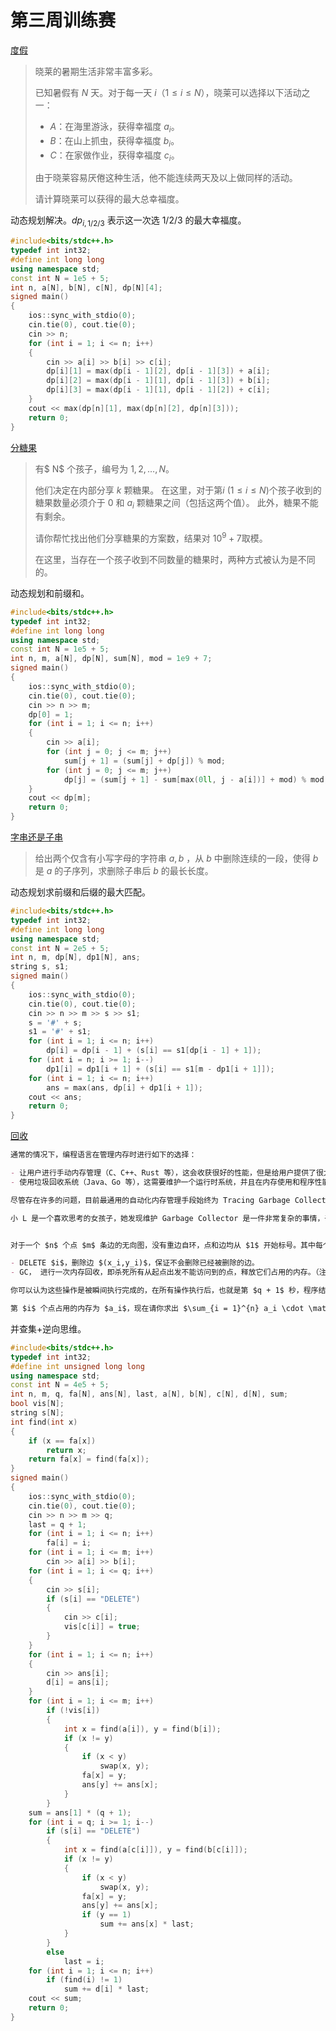 # 第三周训练赛

[度假](https://www.luogu.com.cn/problem/U536657)

> 晓莱的暑期生活非常丰富多彩。
>
> 已知暑假有 $N$ 天。对于每一天 $i$（$1 \leq i \leq N$），晓莱可以选择以下活动之一：
> 
> - $A$：在海里游泳，获得幸福度 $a _ i$。
> - $B$：在山上抓虫，获得幸福度 $b _ i$。
> - $C$：在家做作业，获得幸福度 $c _ i$。
> 
> 由于晓莱容易厌倦这种生活，他不能连续两天及以上做同样的活动。
> 
> 请计算晓莱可以获得的最大总幸福度。

动态规划解决。$dp_{i,1/2/3}$ 表示这一次选 $1/2/3$ 的最大幸福度。

```cpp
#include<bits/stdc++.h>
typedef int int32;
#define int long long
using namespace std;
const int N = 1e5 + 5;
int n, a[N], b[N], c[N], dp[N][4];
signed main()
{
	ios::sync_with_stdio(0);
	cin.tie(0), cout.tie(0);
	cin >> n;
	for (int i = 1; i <= n; i++)
	{
		cin >> a[i] >> b[i] >> c[i];
		dp[i][1] = max(dp[i - 1][2], dp[i - 1][3]) + a[i];
		dp[i][2] = max(dp[i - 1][1], dp[i - 1][3]) + b[i];
		dp[i][3] = max(dp[i - 1][1], dp[i - 1][2]) + c[i];
	}
	cout << max(dp[n][1], max(dp[n][2], dp[n][3]));
	return 0;
}
```

[分糖果](https://www.luogu.com.cn/problem/U540194)

> 有$ N$ 个孩子，编号为 $1,2,…,N$。
> 
> 他们决定在内部分享 $k$ 颗糖果。 在这里，对于第$i$  ($1 \le i \le N$)个孩子收到的糖果数量必须介于 $0$ 和 $a_i$ 颗糖果之间（包括这两个值）。 此外，糖果不能有剩余。
> 
> 请你帮忙找出他们分享糖果的方案数，结果对 $10^9 + 7$取模。
> 
> 在这里，当存在一个孩子收到不同数量的糖果时，两种方式被认为是不同的。

动态规划和前缀和。

```cpp
#include<bits/stdc++.h>
typedef int int32;
#define int long long
using namespace std;
const int N = 1e5 + 5;
int n, m, a[N], dp[N], sum[N], mod = 1e9 + 7;
signed main()
{
	ios::sync_with_stdio(0);
	cin.tie(0), cout.tie(0);
	cin >> n >> m;
	dp[0] = 1;
	for (int i = 1; i <= n; i++)
	{
		cin >> a[i];
		for (int j = 0; j <= m; j++)
			sum[j + 1] = (sum[j] + dp[j]) % mod;
		for (int j = 0; j <= m; j++)
			dp[j] = (sum[j + 1] - sum[max(0ll, j - a[i])] + mod) % mod;
	}
	cout << dp[m];
	return 0;
}
```

[字串还是子串](https://www.luogu.com.cn/problem/U540184)

> 给出两个仅含有小写字母的字符串 $a,b$ ，从 $b$ 中删除连续的一段，使得 $b$ 是 $a$ 的子序列，求删除子串后 $b$ 的最长长度。

动态规划求前缀和后缀的最大匹配。

```cpp
#include<bits/stdc++.h>
typedef int int32;
#define int long long
using namespace std;
const int N = 2e5 + 5;
int n, m, dp[N], dp1[N], ans;
string s, s1;
signed main()
{
	ios::sync_with_stdio(0);
	cin.tie(0), cout.tie(0);
	cin >> n >> m >> s >> s1;
	s = '#' + s;
	s1 = '#' + s1;
	for (int i = 1; i <= n; i++)
		dp[i] = dp[i - 1] + (s[i] == s1[dp[i - 1] + 1]);
	for (int i = n; i >= 1; i--)
		dp1[i] = dp1[i + 1] + (s[i] == s1[m - dp1[i + 1]]);
	for (int i = 1; i <= n; i++)
		ans = max(ans, dp[i] + dp1[i + 1]);
	cout << ans;
	return 0;
}
```

[回收](https://www.luogu.com.cn/problem/U540191)

```md
通常的情况下，编程语言在管理内存时进行如下的选择：

- 让用户进行手动内存管理（C、C++、Rust 等），这会收获很好的性能，但是给用户提供了很大的编程负担。
- 使用垃圾回收系统（Java、Go 等），这需要维护一个运行时系统，并且在内存使用和程序性能方面造成了许多不可预测的负担。

尽管存在许多的问题，目前最通用的自动化内存管理手段始终为 Tracing Garbage Collector。这种做法的最基础的思路是维护对象间的引用关系，形成一张图，每次回收时通过扫描引用关系推导出已经无法被访问到的对象，释放它们占用的内存。而这种传统的做法最大的问题在于维护引用链需要造成很大的开销，并且随着维护的对象越多，扫描的代价也会越大。

小 L 是一个喜欢思考的女孩子，她发现维护 Garbage Collector 是一件非常复杂的事情，于是她决定考虑一个更简单的模型（注意它与任何现实中的 GC 规则可能是完全不同的！）。


对于一个 $n$ 个点 $m$ 条边的无向图，没有重边自环，点和边均从 $1$ 开始标号。其中每个节点代表一个占用了一定内存的对象，每条边对应一个引用关系（注意这里的引用关系是**无向**的），程序从第 $0$ 秒开始运行，在第 $q + 1$ 秒结束运行。对于 $i = 1, 2, 3, \dots, q$ 的每个时刻 $i$ 发生以下两种操作之一：

- DELETE $i$，删除边 $(x_i,y_i)$，保证不会删除已经被删除的边。
- GC， 进行一次内存回收，即杀死所有从起点出发不能访问到的点，释放它们占用的内存。（注意这里对节点的删除不会删除与这些点相连的边）

你可以认为这些操作是被瞬间执行完成的，在所有操作执行后，也就是第 $q + 1$ 秒，程序结束，删除所有剩余的节点（包括 $1$ 号点）。

第 $i$ 个点占用的内存为 $a_i$，现在请你求出 $\sum_{i = 1}^{n} a_i \cdot \mathit{alive}_i$，这里 $\mathit{alive}_i$ 表示第 $i$ 个点存活的时间，在第 $0$ 秒，所有节点都是存活的。
```

并查集+逆向思维。

```cpp
#include<bits/stdc++.h>
typedef int int32;
#define int unsigned long long
using namespace std;
const int N = 4e5 + 5;
int n, m, q, fa[N], ans[N], last, a[N], b[N], c[N], d[N], sum;
bool vis[N];
string s[N];
int find(int x)
{
	if (x == fa[x])
		return x;
	return fa[x] = find(fa[x]);
}
signed main()
{
	ios::sync_with_stdio(0);
	cin.tie(0), cout.tie(0);
	cin >> n >> m >> q;
	last = q + 1;
	for (int i = 1; i <= n; i++)
		fa[i] = i;
	for (int i = 1; i <= m; i++)
		cin >> a[i] >> b[i];
	for (int i = 1; i <= q; i++)
	{
		cin >> s[i];
		if (s[i] == "DELETE")
		{
			cin >> c[i];
			vis[c[i]] = true;
		}
	}
	for (int i = 1; i <= n; i++)
	{
		cin >> ans[i];
		d[i] = ans[i];
	}
	for (int i = 1; i <= m; i++)
		if (!vis[i])
		{
			int x = find(a[i]), y = find(b[i]);
			if (x != y)
			{
				if (x < y)
					swap(x, y);
				fa[x] = y;
				ans[y] += ans[x];
			}
		}
	sum = ans[1] * (q + 1);
	for (int i = q; i >= 1; i--)
		if (s[i] == "DELETE")
		{
			int x = find(a[c[i]]), y = find(b[c[i]]);
			if (x != y)
			{
				if (x < y)
					swap(x, y);
				fa[x] = y;
				ans[y] += ans[x];
				if (y == 1)
					sum += ans[x] * last;
			}
		}
		else
			last = i;
	for (int i = 1; i <= n; i++)
		if (find(i) != 1)
			sum += d[i] * last;
	cout << sum;
	return 0;
}
```
